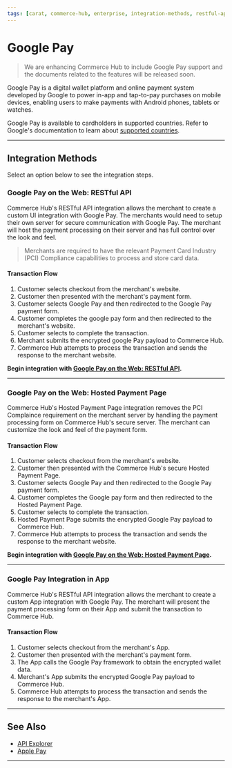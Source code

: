```yaml
---
tags: [carat, commerce-hub, enterprise, integration-methods, restful-api, hosted-payment-page, in-app, web, online, google-pay, wallet, mobile, getting-started]
---
```


# Google Pay

<!-- theme: danger -->
> We are enhancing Commerce Hub to include Google Pay support and the documents related to the features will be released soon.

Google Pay is a digital wallet platform and online payment system developed by Google to power in-app and tap-to-pay purchases on mobile devices, enabling users to make payments with Android phones, tablets or watches. 

Google Pay is available to cardholders in supported countries. Refer to Google's documentation to learn about [supported countries](https://support.google.com/pay/answer/9023773).

---

## Integration Methods

Select an option below to see the integration steps.

### Google Pay on the Web: RESTful API

Commerce Hub's RESTful API integration allows the merchant to create a custom UI integration with Google Pay. The merchants would need to setup their own server for secure communication with Google Pay. The merchant will host the payment processing on their server and has full control over the look and feel.

<!-- theme: warning -->
> Merchants are required to have the relevant Payment Card Industry (PCI) Compliance capabilities to process and store card data.

#### Transaction Flow

1. Customer selects checkout from the merchant's website.
2. Customer then presented with the merchant's payment form.
3. Customer selects Google Pay and then redirected to the Google Pay payment form.
4. Customer completes the google pay form and then redirected to the merchant's website.
5. Customer selects to complete the transaction.
6. Merchant submits the encrypted google Pay payload to Commerce Hub.
7. Commerce Hub attempts to process the transaction and sends the response to the merchant website.

**Begin integration with [Google Pay on the Web: RESTful API](?path=docs/Online-Mobile-Digital/Wallets-AltPayments/Google-Pay/Google-Pay-Web-REST.md).**

---

### Google Pay on the Web: Hosted Payment Page

Commerce Hub's Hosted Payment Page integration removes the PCI Complaince requirement on the merchant server by handling the payment processing form on Commerce Hub's secure server. The merchant can customize the look and feel of the payment form.

#### Transaction Flow

1. Customer selects checkout from the merchant's website.
2. Customer then presented with the Commerce Hub's secure Hosted Payment Page.
3. Customer selects Google Pay and then redirected to the Google Pay payment form.
4. Customer completes the Google pay form and then redirected to the Hosted Payment Page.
5. Customer selects to complete the transaction.
6. Hosted Payment Page submits the encrypted Google Pay payload to Commerce Hub.
7. Commerce Hub attempts to process the transaction and sends the response to the merchant website.

**Begin integration with [Google Pay on the Web: Hosted Payment Page](?path=docs/Online-Mobile-Digital/Wallets-AltPayments/Google-Pay/Google-Pay-Web-HPP.md).**

---

### Google Pay Integration in App

Commerce Hub's RESTful API integration allows the merchant to create a custom App integration with Google Pay. The merchant will present the payment processing form on their App and submit the transaction to Commerce Hub.

#### Transaction Flow

1. Customer selects checkout from the merchant's App.
2. Customer then presented with the merchant's payment form.
3. The App calls the Google Pay framework to obtain the encrypted wallet data.
4. Merchant's App submits the encrypted Google Pay payload to Commerce Hub.
5. Commerce Hub attempts to process the transaction and sends the response to the merchant's App.

<!---
**Begin integration with [Google Pay Integration In-App](?path=docs/Online-Mobile-Digital/Wallets-AltPayments/Google-Pay/Google-Pay-App.md).**
-->

---

## See Also

- [API Explorer](../api/?type=post&path=/payments/v1/charges)
- [Apple Pay](?path=docs/Online-Mobile-Digital/Wallets-AltPayments/Apple-Pay/Apple-Pay.md)

---
